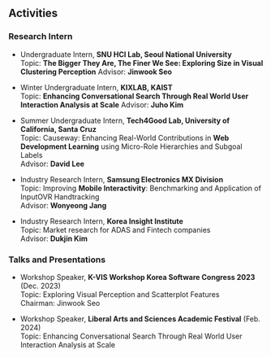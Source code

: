 ## Activities

### Research Intern

- Undergraduate Intern, **SNU HCI Lab, Seoul National University**  
  Topic: **The Bigger They Are, The Finer We See: Exploring Size in Visual Clustering Perception**
  Advisor: **Jinwook Seo**

- Winter Undergraduate Intern, **KIXLAB, KAIST**  
  Topic: **Enhancing Conversational Search Through Real World User Interaction Analysis at Scale**
  Advisor: **Juho Kim**

- Summer Undergraduate Intern, **Tech4Good Lab, University of California, Santa Cruz**  
  Topic: Causeway: Enhancing Real-World Contributions in **Web Development Learning** using Micro-Role Hierarchies and Subgoal Labels  
  Advisor: **David Lee**

- Industry Research Intern, **Samsung Electronics MX Division**  
  Topic: Improving **Mobile Interactivity**: Benchmarking and Application of InputOVR Handtracking  
  Advisor: **Wonyeong Jang**

- Industry Research Intern, **Korea Insight Institute**  
  Topic: Market research for ADAS and Fintech companies  
  Advisor: **Dukjin Kim**

### Talks and Presentations

- Workshop Speaker, **K-VIS Workshop Korea Software Congress 2023** (Dec. 2023)  
  Topic: Exploring Visual Perception and Scatterplot Features  
  Chairman: Jinwook Seo

- Workshop Speaker, **Liberal Arts and Sciences Academic Festival** (Feb. 2024)  
  Topic: Enhancing Conversational Search Through Real World User Interaction Analysis at Scale
